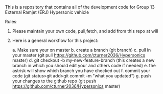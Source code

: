 This is a repository that contains all of the development code for Group
13 External Ramjet (ERJ) Hypersonic vehicle

Rules:
 1. Please maintain your own code, pull,fetch, and add from this repo at
    will

 2. Here is a general workflow for this project:
    
    a. Make sure your on master
    b. create a branch (git branch)
    c. pull in your master (git pull https://github.com/cturner2036/Hypersonics master)
    d. git checkout -b my-new-feature-branch (this creates a new branch in which you should edit your and others code if needed)
    e. the astrisk will show which branch you have checked out
    f. commit your code (git status>git add>git commit -m "what you updated")
    g. push your changes to the github repo (git push https://github.com/cturner2036/Hypersonics master)